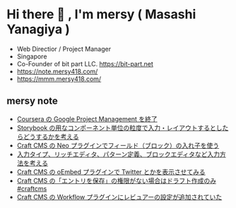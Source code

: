 # Hi there 👋 , I'm mersy ( Masashi Yanagiya )

- Web Directior / Project Manager
- Singapore
- Co-Founder of bit part LLC. https://bit-part.net
- https://note.mersy418.com/
- https://mmm.mersy418.com/

## mersy note
<!-- BLOG-POST-LIST:START -->
- [Coursera の Google Project Management を終了](https://note.mersy418.com/article/coursera-google-project-management-certificate?utm_source=feed)
- [Storybook の用なコンポーネント単位の粒度で入力・レイアウトするとしたらどうするかを考える](https://note.mersy418.com/article/storybook-craftcms-neo?utm_source=feed)
- [Craft CMS の Neo プラグインでフィールド（ブロック）の入れ子を使う](https://note.mersy418.com/article/craftcms-plugin-neo?utm_source=feed)
- [入力タイプ、リッチエディタ、パターン定義、ブロックエディタなど入力方法を考える](https://note.mersy418.com/article/entry-type-pattern?utm_source=feed)
- [Craft CMS の ﻿oEmbed プラグインで Twitter とかを表示させてみる](https://note.mersy418.com/article/craftcms-oembed?utm_source=feed)
- [Craft CMS の「エントリを保存」の権限がない場合はドラフト作成のみ #craftcms](https://note.mersy418.com/article/craftcms-save-entry-permission?utm_source=feed)
- [Craft CMS の Workflow プラグインにレビュアーの設定が追加されていた](https://note.mersy418.com/article/workflow-plugin-reviewer?utm_source=feed)
<!-- BLOG-POST-LIST:END -->
